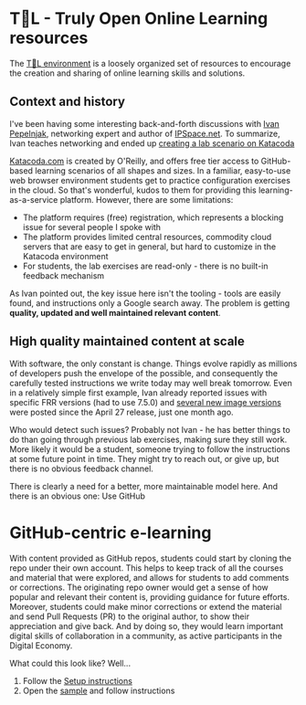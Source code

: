 # T👀L - Truly Open Online Learning resources
The [T👀L environment](https://openimitation.org) is a loosely organized set of resources to encourage the creation and sharing of online learning skills and solutions.

## Context and history
I've been having some interesting back-and-forth discussions with [Ivan Pepelnjak](https://www.linkedin.com/in/ivanpepelnjak/), networking expert and author of [IPSpace.net](https://blog.ipspace.net/). To summarize, Ivan teaches networking and ended up [creating a lab scenario on Katacoda](https://blog.ipspace.net/2021/04/katacoda-netsim-containerlab-frr.html)

[Katacoda.com](https://katacoda.com/ipspace/scenarios/netsim-containerlab-101) is created by O'Reilly, and offers free tier access to GitHub-based learning scenarios of all shapes and sizes. In a familiar, easy-to-use web browser environment students get to practice configuration exercises in the cloud. So that's wonderful, kudos to them for providing this learning-as-a-service platform. However, there are some limitations:
* The platform requires (free) registration, which represents a blocking issue for several people I spoke with
* The platform provides limited central resources, commodity cloud servers that are easy to get in general, but hard to customize in the Katacoda environment
* For students, the lab exercises are read-only - there is no built-in feedback mechanism

As Ivan pointed out, the key issue here isn't the tooling - tools are easily found, and instructions only a Google search away. The problem is getting **quality, updated and well maintained relevant content**.

## High quality maintained content at scale
With software, the only constant is change. Things evolve rapidly as millions of developers push the envelope of the possible, and consequently the carefully tested instructions we write today may well break tomorrow. Even in a relatively simple first example, Ivan already reported issues with specific FRR versions (had to use 7.5.0) and [several new image versions](https://hub.docker.com/r/frrouting/frr/tags?page=1&ordering=last_updated) were posted since the April 27 release, just one month ago.

Who would detect such issues? Probably not Ivan - he has better things to do than going through previous lab exercises, making sure they still work. More likely it would be a student, someone trying to follow the instructions at some future point in time. They might try to reach out, or give up, but there is no obvious feedback channel.

There is clearly a need for a better, more maintainable model here. And there is an obvious one: Use GitHub

# GitHub-centric e-learning
With content provided as GitHub repos, students could start by cloning the repo under their own account. This helps to keep track of all the courses and material that were explored, and allows for students to add comments or corrections. The originating repo owner would get a sense of how popular and relevant their content is, providing guidance for future efforts. Moreover, students could make minor corrections or extend the material and send Pull Requests (PR) to the original author, to show their appreciation and give back. And by doing so, they would learn important digital skills of collaboration in a community, as active participants in the Digital Economy.

What could this look like? Well...
1. Follow the [Setup instructions](https://github.com/exergy-connect/TOOL/wiki/Setup)
2. Open the [sample](https://github.com/exergy-connect/TOOL/blob/main/TrulyOpenOnlineLearning-101.md) and follow instructions

